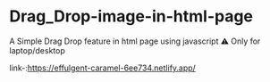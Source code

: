 # Drag_Drop-image-in-html-page
A Simple Drag Drop feature in html page using javascript 
⚠️ Only for laptop/desktop


link-:https://effulgent-caramel-6ee734.netlify.app/
